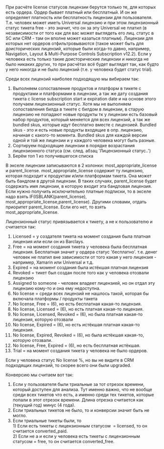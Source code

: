При расчёте license статусов лицензии берутся только те, для которых есть ордера. Ордер бывает платный или бесплатный. И он же определяет платность или бесплатность лицензии для пользователя. Т.е. человек может иметь Universal лицензию и при этом лицензионный статус тикета free - это значит, что он за эту Universal не платил (в независимости от того как для вас может выглядеть его лиц. статус в SC или CRM - там он вполне может казаться платным). Лицензии для которых нет ордеров отфильтровываются (такое может быть для доисторических лицензий, которые были когда-то давно, например, Navigation, Layout & Multi-Purpose Controls Subscription v12.2). Если у человека есть только такие доисторические лицензии и никогда не было никаких других, то при расчётах всё будет выглядет так, как будто у него никогда и не было лицензий (т.е. у человека будет статус trial).

Среди всех лицензий наиболее подходящую мы вибираем так:
1. Выполняем сопоставление продуктов и платформ в тикете с продуктами и платформами в лицензии, а так же дату создания тикета с license subscription start и expiration date и на основе этого получаем лицензионный статус. Хотя мы не выполняем сопоставления билда в тикете с билдом в лицензии, в старую лицензию не попадают новые продукты тк у лицензии есть базовый набор продуктов, который меняется для всех лицензий, а так же bundled skus, которые идут бесплатно вместе с лицензией. Bundled skus - это и есть новые продукты входящие в опр. лицензию, начиная с какого-то момента. Bundled skus для каждой версии одной и той же лицензии и у каждого человека могут быть разные.
2. Сортируем подходящие лицензии в порядке возрастания лицензионного статуса (см. след. абзац 'Лицензионный статус..')
3. Берём топ 1 из получившегося списка

В экселе лицензии записываются в 2 колонки: most_appropriate_license и parent_license.
most_appropriate_license содержит ту лицензию, которая подходит к продуктам и/или платформам тикета. Она может быть бандлом в другой лицензии. В таких случаях, parent_license будет содержать имя лицензии, в которую входит эта бандловая лицензия.
Если нужно получить исключительно платные подписки, то в экселе надо взять IF(ISBLANK(parent_license), most_appropriate_license,parent_license). Другими словами, отдать приоритет parent_license. Если его нет, то взять most_appropriate_license.

Лицензионный статус привязывается к тикету, а не к пользователю и считается так:<br>
1. Licensed = у создателя тикета на момент создания была платная лицензия или если он из Barclays.
2. Free = на момент создания тикета у человека была бесплатная лицензия. Бесплатная значит у ордера статус 'бесплатно'. т.е. денег человек не платил вне зависимости от того какая у него лицензия - например, Xamarin или Universal и т.д.
3. Expired = на момент создания была истёкшая платная лицензия
4. Revoked = тикет был создан после того как у человека отозвали лицензию
5. Assigned to someone - человек владеет лицензией, но он отдал эту лицензию кому-то и она ему недоступна.
6. No license = среди всех лицензий не нашлось такой, которая бы включала платформы / продукты такета
7. No license, Free = (6), но есть бесплатная какая-то лицензия.
8. No license, Licensed = (6), но есть платная какая-то лицензия.
9. No license, Licensed, Revoked = (6), но была платная какая-то лицензия,  которую отозвали
10. No license, Expired = (6), но есть истёкшая платная какая-то лицензия.
11. No license, Expired, Revoked = (6), но была истёкшая какая-то, которую отозвали.
12. No license, Free, Expired = (6), но есть бесплатная истёкшая.
13. Trial = на момент создания тикета у человека не было ордеров.

Если у человека статус No license %, но вы не видите в CRM подходящих лицензий, то скорее всего они были upgraded.

Конверсию мы считаем вот так:<br>
1. Если у пользователя были триальные за тот отрезок времени, который доступен для анализа. Тут именно важно, что не вообще среди всех тикетов что есть, а именно среди тех тикетов, которые попали в этот отрезок времени. Длина отрезка считается как (текущий год) минус (4 года).
2. Если триальных тикетов не было, то и конверсии значит быть не могло.
3. Если триальные тикеты были, то
<br> 1) Если есть тикеты с лицензионным статусом  = licensed, то он считается converted_paid.
<br> 2) Eсли не a и если у человека есть тикеты с лицензионным статусом = free, то он считается converted_free.
